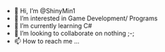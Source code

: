 - 👋 Hi, I’m @ShinyMin1
- 👀 I’m interested in Game Development/ Programs
- 🌱 I’m currently learning C#
- 💞️ I’m looking to collaborate on nothing ;-;
- 📫 How to reach me ...

<!---
ShinyMin1/ShinyMin1 is a ✨ special ✨ repository because its `README.md` (this file) appears on your GitHub profile.
You can click the Preview link to take a look at your changes.
--->
